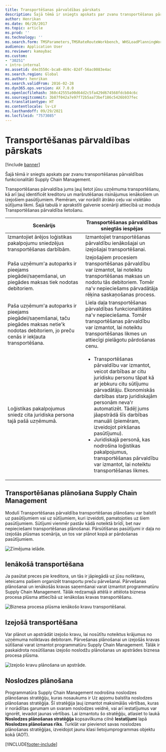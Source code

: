 ```yaml
---
title: Transportēšanas pārvaldības pārskats
description: Šajā tēmā ir sniegts apskats par zvanu transportēšanas pārvaldības funkcionalitāti Supply Chain Management.
author: Henrikan
ms.date: 06/20/2017
ms.topic: article
ms.prod: ''
ms.technology: ''
ms.search.form: TMSParameters,TMSRateRouteWorkbench, WHSLoadPlanningWorkbench, TMSLoadBuildTemplateApply, WHSLoadTemplate, TMSTransportationStatus, TMSLoadSeal, TMSLoadBuildProposal, TMSLoadBuildWorkbench, TMSLoadBuildStrategy, TMSLoadBuildStrategyAttributeValue
audience: Application User
ms.reviewer: kamaybac
ms.custom:
- "30251"
- intro-internal
ms.assetid: d4e3550c-bca8-469c-82df-56ac0083e4ac
ms.search.region: Global
ms.author: henrikan
ms.search.validFrom: 2016-02-28
ms.dyn365.ops.version: AX 7.0.0
ms.openlocfilehash: 360c42555a90d64d2c5fa429d674568fdcb84c6c
ms.sourcegitcommit: 3b87f042a7e97f72b5aa73bef186c5426b937fec
ms.translationtype: HT
ms.contentlocale: lv-LV
ms.lasthandoff: 09/29/2021
ms.locfileid: "7573085"
---
```

# <a name="transportation-management-overview"></a>Transportēšanas pārvaldības pārskats

[!include [banner](../includes/banner.md)]

Šajā tēmā ir sniegts apskats par zvanu transportēšanas pārvaldības funkcionalitāti Supply Chain Management.

Transportēšanas pārvaldība jums ļauj lietot jūsu uzņēmuma transportēšanu, kā arī ļauj identificēt kreditoru un maršrutēšanas risinājumus ienākošiem un izejošiem pasūtījumiem. Piemēram, var norādīt ātrāko ceļu vai vislētāko sūtījuma likmi. Šajā tabulā ir aprakstīti galvenie scenāriji attiecībā uz moduļa Transportēšanas pārvaldība lietošanu.

<table>
<colgroup>
<col width="50%" />
<col width="50%" />
</colgroup>
<thead>
<tr class="header">
<th>Scenārijs</th>
<th>Transportēšanas pārvaldības sniegtās iespējas</th>
</tr>
</thead>
<tbody>
<tr class="odd">
<td>Izmantojiet ārējos loģistikas pakalpojumu sniedzējus transportēšanas darbībām.</td>
<td>Izmantojiet transportēšanas pārvaldību ienākošajai un izejošajai transportēšanai.</td>
</tr>
<tr class="even">
<td>Paša uzņēmum&#39;a autoparks ir pieejams piegādei/saņemšanai, un piegādes maksas tiek nodotas debitoriem.</td>
<td>Izejošajiem procesiem transportēšanas pārvaldību var izmantot, lai noteiktu transportēšanas maksas un nodotu tās debitoriem. Tomēr na&#39;v nepieciešams pārvadātāja rēķina saskaņošanas process.</td>
</tr>
<tr class="odd">
<td>Paša uzņēmum&#39;a autoparks ir pieejams piegādei/saņemšanai, taču piegādes maksas netie&#39;k nodotas debitoriem, jo preču cenās ir iekļauta transportēšana.</td>
<td>Liela daļa transportēšanas pārvaldības funkcionalitātes na&#39;v nepieciešama. Tomēr transportēšanas pārvaldību var izmantot, lai noteiktu transportēšanas likmes un attiecīgi pielāgotu pārdošanas cenu.</td>
</tr>
<tr class="even">
<td>Loģistikas pakalpojumus sniedz cita juridiska persona tajā pašā uzņēmumā.</td>
<td><ul>
<li>Transportēšanas pārvaldību var izmantot, veicot darbības ar citu juridisku personu tāpat kā ar jebkuru citu sūtījumu pārvadātāju. Ekonomiskās darbības starp juridiskajām personām neva&#39;r automatizēt. Tādēļ jums jāapstrādā šīs darbības manuāli (piemēram, izveidojot pirkšanas pasūtījumu).</li>
<li>Juridiskajā personā, kas nodrošina loģistikas pakalpojumus, transportēšanas pārvaldību var izmantot, lai noteiktu transportēšanas likmes.</li>
</ul></td>
</tr>
</tbody>
</table>

## <a name="planning-transportation-in-supply-chain-management"></a>Transportēšanas plānošana Supply Chain Management
Modulī Transportēšanas pārvaldība transportēšanas plānošanu var balstīt uz pasūtījumiem vai uz sūtījumiem, kuri izveidoti, pamatojoties uz šiem pasūtījumiem. Sūtījumi vienmēr pastāv kādā noteiktā brīdī, bet nav nepieciešami transportēšanas plānošanai. Pārsūtīšanas pasūtījumi ir daļa no izejošās plūsmas scenārija, un tos var plānot kopā ar pārdošanas pasūtījumiem. 

![Zīmējuma ielāde.](./media/Load-drawing1-1024x477.jpg)

## <a name="inbound-transportation"></a>Ienākošā transportēšana
Ja pasūtat preces pie kreditora, un tās ir jāpiegādā uz jūsu noliktavu, ieteicams pašiem organizēt transportu preču pārvešanai. Pārvešanas plānošanai un ienākošās kravas saņemšanai varat izmantot programmatūru Supply Chain Management. Tālāk redzamajā attēlā ir attēlota biznesa procesa plūsma attiecībā uz ienākošas kravas transportēšanu. 

![Biznesa procesa plūsma ienākošo kravu transportēšanai.](./media/Businessprocessflowforinboundloadtransportation.jpg)

## <a name="outbound-transportation"></a>Izejošā transportēšana
Var plānot un apstrādāt izejošo kravu, lai nosūtītu noteiktus krājumus no uzņēmuma noliktavas debitoram. Pārvešanas plānošanai un izejošās kravas sūtīšanai varat izmantot programmatūru Supply Chain Management. Tālāk ir paskaidrota nosūtīšanas izejošo noslodžu plānošanas un apstrādes biznesa procesa plūsma. 

![Izejošo kravu plānošana un apstrāde.](./media/Planningandprocessingoutboundloads.jpg)

## <a name="load-building"></a>Noslodzes plānošana
Programmatūra Supply Chain Management nodrošina noslodzes plānošanas stratēģiju, kuras nosaukums ir Uz apjomu balstīta noslodzes plānošanas stratēģija. Šī stratēģija ļauj izmantot maksimālās vērtības, kuras ir norādītas garumam un svaram noslodzes veidnē, vai arī iestatījumus var ignorēt, ievadot jaunas vērtības. Lai izmantotu šo stratēģiju, atlasiet to laukā **Noslodzes plānošanas stratēģija** kopsavilkuma cilnē **Iestatījumi** lapā **Noslodzes plānošanas rīks**. Turklāt var pievienot savas noslodzes plānošanas stratēģijas, izveidojot jaunu klasi lietojumprogrammas objektu kokā (AOT).





[!INCLUDE[footer-include](../../includes/footer-banner.md)]